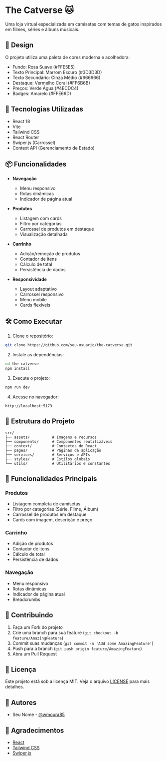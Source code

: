 # The Catverse 🐱

Uma loja virtual especializada em camisetas com temas de gatos inspirados em filmes, séries e álbuns musicais.

## 🎨 Design

O projeto utiliza uma paleta de cores moderna e acolhedora:
- Fundo: Rosa Suave (#FFE5E5)
- Texto Principal: Marrom Escuro (#3D3D3D)
- Texto Secundário: Cinza Médio (#666666)
- Destaque: Vermelho Coral (#FF6B6B)
- Preços: Verde Água (#4ECDC4)
- Badges: Amarelo (#FFE66D)

## 🚀 Tecnologias Utilizadas

- React 18
- Vite
- Tailwind CSS
- React Router
- Swiper.js (Carrossel)
- Context API (Gerenciamento de Estado)

## 📦 Funcionalidades

- **Navegação**
  - Menu responsivo
  - Rotas dinâmicas
  - Indicador de página atual

- **Produtos**
  - Listagem com cards
  - Filtro por categorias
  - Carrossel de produtos em destaque
  - Visualização detalhada

- **Carrinho**
  - Adição/remoção de produtos
  - Contador de itens
  - Cálculo de total
  - Persistência de dados

- **Responsividade**
  - Layout adaptativo
  - Carrossel responsivo
  - Menu mobile
  - Cards flexíveis

## 🛠️ Como Executar

1. Clone o repositório:
```bash
git clone https://github.com/seu-usuario/the-catverse.git
```

2. Instale as dependências:
```bash
cd the-catverse
npm install
```

3. Execute o projeto:
```bash
npm run dev
```

4. Acesse no navegador:
```
http://localhost:5173
```

## 📁 Estrutura do Projeto

```
src/
├── assets/          # Imagens e recursos
├── components/      # Componentes reutilizáveis
├── context/         # Contextos do React
├── pages/           # Páginas da aplicação
├── services/        # Serviços e APIs
├── styles/          # Estilos globais
└── utils/           # Utilitários e constantes
```

## 🎯 Funcionalidades Principais

### Produtos
- Listagem completa de camisetas
- Filtro por categorias (Série, Filme, Álbum)
- Carrossel de produtos em destaque
- Cards com imagem, descrição e preço

### Carrinho
- Adição de produtos
- Contador de itens
- Cálculo de total
- Persistência de dados

### Navegação
- Menu responsivo
- Rotas dinâmicas
- Indicador de página atual
- Breadcrumbs

## 🤝 Contribuindo

1. Faça um Fork do projeto
2. Crie uma branch para sua feature (`git checkout -b feature/AmazingFeature`)
3. Commit suas mudanças (`git commit -m 'Add some AmazingFeature'`)
4. Push para a branch (`git push origin feature/AmazingFeature`)
5. Abra um Pull Request

## 📝 Licença

Este projeto está sob a licença MIT. Veja o arquivo [LICENSE](LICENSE) para mais detalhes.

## 👥 Autores

- Seu Nome - [@wmoura85](https://github.com/wmoura85/lojaGatocena.git)

## 🙏 Agradecimentos

- [React](https://reactjs.org/)
- [Tailwind CSS](https://tailwindcss.com/)
- [Swiper.js](https://swiperjs.com/)
